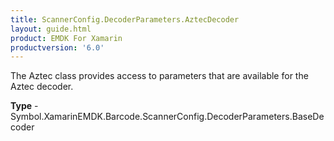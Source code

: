 ```yaml
---
title: ScannerConfig.DecoderParameters.AztecDecoder
layout: guide.html 
product: EMDK For Xamarin 
productversion: '6.0' 
---
```

The Aztec class provides access to parameters that are available for the Aztec decoder.

**Type** - Symbol.XamarinEMDK.Barcode.ScannerConfig.DecoderParameters.BaseDecoder



